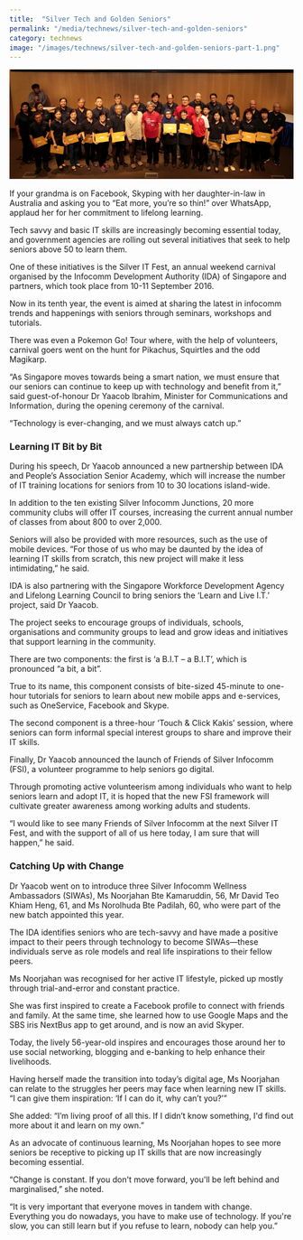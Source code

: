 ```yaml
---
title:  "Silver Tech and Golden Seniors"
permalink: "/media/technews/silver-tech-and-golden-seniors"
category: technews
image: "/images/technews/silver-tech-and-golden-seniors-part-1.png"
---
```


![Silver Tech and Golden Seniors](/images/technews/silver-tech-and-golden-seniors-part-1.png)

If your grandma is on Facebook, Skyping with her daughter-in-law in Australia and asking you to “Eat more, you’re so thin!” over WhatsApp, applaud her for her commitment to lifelong learning. 

Tech savvy and basic IT skills are increasingly becoming essential today, and government agencies are rolling out several initiatives that seek to help seniors above 50 to learn them. 

One of these initiatives is the Silver IT Fest, an annual weekend carnival organised by the Infocomm Development Authority (IDA) of Singapore and partners, which took place from 10-11 September 2016.

Now in its tenth year, the event is aimed at sharing the latest in infocomm trends and happenings with seniors through seminars, workshops and tutorials. 

There was even a Pokemon Go! Tour where, with the help of volunteers, carnival goers went on the hunt for Pikachus, Squirtles and the odd Magikarp.

“As Singapore moves towards being a smart nation, we must ensure that our seniors can continue to keep up with technology and benefit from it,” said guest-of-honour Dr Yaacob Ibrahim, Minister for Communications and Information, during the opening ceremony of the carnival. 

“Technology is ever-changing, and we must always catch up.”

### **Learning IT Bit by Bit**
During his speech, Dr Yaacob announced a new partnership between IDA and People’s Association Senior Academy, which will increase the number of IT training locations for seniors from 10 to 30 locations island-wide. 

In addition to the ten existing Silver Infocomm Junctions, 20 more community clubs will offer IT courses, increasing the current annual number of classes from about 800 to over 2,000. 

Seniors will also be provided with more resources, such as the use of mobile devices. “For those of us who may be daunted by the idea of learning IT skills from scratch, this new project will make it less intimidating,” he said. 

IDA is also partnering with the Singapore Workforce Development Agency and Lifelong Learning Council to bring seniors the ‘Learn and Live I.T.’ project, said Dr Yaacob. 

The project seeks to encourage groups of individuals, schools, organisations and community groups to lead and grow ideas and initiatives that support learning in the community. 

There are two components: the first is ‘a B.I.T – a B.I.T’, which is pronounced “a bit, a bit”. 

True to its name, this component consists of bite-sized 45-minute to one-hour tutorials for seniors to learn about new mobile apps and e-services, such as OneService, Facebook and Skype. 

The second component is a three-hour ‘Touch & Click Kakis’ session, where seniors can form informal special interest groups to share and improve their IT skills. 

Finally, Dr Yaacob announced the launch of Friends of Silver Infocomm (FSI), a volunteer programme to help seniors go digital. 

Through promoting active volunteerism among individuals who want to help seniors learn and adopt IT, it is hoped that the new FSI framework will cultivate greater awareness among working adults and students. 

“I would like to see many Friends of Silver Infocomm at the next Silver IT Fest, and with the support of all of us here today, I am sure that will happen,” he said.

### **Catching Up with Change**
Dr Yaacob went on to introduce three Silver Infocomm Wellness Ambassadors (SIWAs), Ms Noorjahan Bte Kamaruddin, 56, Mr David Teo Khiam Heng, 61, and Ms Norolhuda Bte Padilah, 60, who were part of the new batch appointed this year. 

The IDA identifies seniors who are tech-savvy and have made a positive impact to their peers through technology to become SIWAs—these individuals serve as role models and real life inspirations to their fellow peers.

Ms Noorjahan was recognised for her active IT lifestyle, picked up mostly through trial-and-error and constant practice. 

She was first inspired to create a Facebook profile to connect with friends and family. At the same time, she learned how to use Google Maps and the SBS iris NextBus app to get around, and is now an avid Skyper. 

Today, the lively 56-year-old inspires and encourages those around her to use social networking, blogging and e-banking to help enhance their livelihoods. 

Having herself made the transition into today’s digital age, Ms Noorjahan can relate to the struggles her peers may face when learning new IT skills. “I can give them inspiration: ‘If I can do it, why can’t you?’” 

She added: “I’m living proof of all this. If I didn’t know something, I'd find out more about it and learn on my own.”

As an advocate of continuous learning, Ms Noorjahan hopes to see more seniors be receptive to picking up IT skills that are now increasingly becoming essential. 

“Change is constant. If you don't move forward, you'll be left behind and marginalised,” she noted.

“It is very important that everyone moves in tandem with change. Everything you do nowadays, you have to make use of technology. If you're slow, you can still learn but if you refuse to learn, nobody can help you.”

